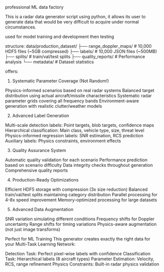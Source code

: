 professional ML data factory

This is a radar data generator script using python, it allows its user to generate data that would be very difficult to acquire under normal circumstances.

used for model training and development then testing

structure:
data/production_dataset/
├── range_doppler_maps/     # 10,000 HDF5 files (~5GB compressed)
├── labels/                 # 10,000 JSON files (~500MB)
├── splits/                 # train/val/test splits
├── quality_reports/        # Performance analysis
└── metadata/              # Dataset statistics

offers:
1. Systematic Parameter Coverage (Not Random!)

Physics-informed scenarios based on real radar systems
Balanced target distribution using actual aircraft/missile characteristics
Systematic radar parameter grids covering all frequency bands
Environment-aware generation with realistic clutter/weather models

2. Advanced Label Generation

Multi-scale detection labels: Point targets, blob targets, confidence maps
Hierarchical classification: Main class, vehicle type, size, threat level
Physics-informed regression labels: SNR estimation, RCS prediction
Auxiliary labels: Physics constraints, environment effects

3. Quality Assurance System

Automatic quality validation for each scenario
Performance prediction based on scenario difficulty
Data integrity checks throughout generation
Comprehensive quality reports

4. Production-Ready Optimizations

Efficient HDF5 storage with compression (3x size reduction)
Balanced train/val/test splits maintaining category distribution
Parallel processing for 4-8x speed improvement
Memory-optimized processing for large datasets

5. Advanced Data Augmentation

SNR variation simulating different conditions
Frequency shifts for Doppler uncertainty
Range shifts for timing variations
Physics-aware augmentation (not just image transforms)

Perfect for ML Training
This generator creates exactly the right data for your Multi-Task Learning Network:

Detection Task: Perfect pixel-wise labels with confidence
Classification Task: Hierarchical labels (8 aircraft types)
Parameter Estimation: Velocity, RCS, range refinement
Physics Constraints: Built-in radar physics validation
